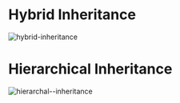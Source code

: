 <h1> Hybrid Inheritance </h1>

![hybrid-inheritance](https://github.com/rahukalsh/Python-/assets/156534244/60863012-1d4e-40f6-84a1-a710a01e78ae)

<h1> Hierarchical Inheritance </h1>

![hierarchal--inheritance](https://github.com/rahukalsh/Python-/assets/156534244/db80636c-d08a-4f79-b86e-7727eb04f86c)
